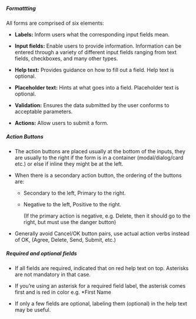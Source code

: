 ##### Formattting

All forms are comprised of six elements:

- **Labels:** Inform users what the corresponding input fields mean.

- **Input fields:** Enable users to provide information. Information can be entered through a variety of different input fields ranging from text fields, checkboxes, and many other types.

- **Help text:** Provides guidance on how to fill out a field. Help text is optional.

- **Placeholder text:** Hints at what goes into a field. Placeholder text is optional.

- **Validation:** Ensures the data submitted by the user conforms to acceptable parameters.

- **Actions:** Allow users to submit a form.

##### Action Buttons

- The action buttons are placed usually at the bottom of the inputs, they are usually to the right if the form is in a container (modal/dialog/card etc.) or else if inline they might be at the left.

- When there is a secondary action button, the ordering of the buttons are:

  - Secondary to the left, Primary to the right.
  - Negative to the left, Positive to the right.  
  
    (If the primary action is negative, e.g. Delete, then it should go to the right, but must use the danger button)

- Generally avoid Cancel/OK button pairs, use actual action verbs instead of OK, (Agree, Delete, Send, Submit, etc.)

##### Required and optional fields

- If all fields are required, indicated that on red help text on top. Asterisks are not mandatory in that case.

- If you’re using an asterisk for a required field label, the asterisk comes first and is red in color e.g. \*First Name

- If only a few fields are optional, labeling them (optional) in the help text may be useful.

